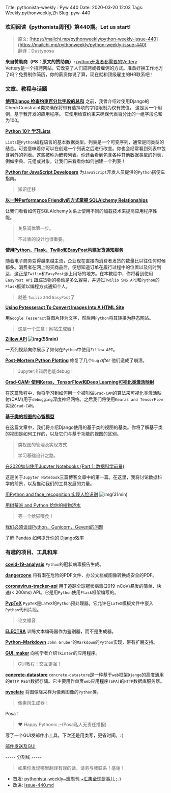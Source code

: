 Title: pythonista-weekly : Pyw 440
Date: 2020-03-20 12:03
Tags: Weekly,pythonweekly,Zh 
Slug: pyw-440

### 欢迎阅读《pythonista周刊》第440期。Let us start!


>原文: [https://mailchi.mp/pythonweekly/python-weekly-issue-440](https://mailchi.mp/pythonweekly/python-weekly-issue-440)  
>翻译：Dustyposa

**来自赞助商（PS：原文的赞助商）:**
[python开发者都需要的Vettery](https://www.vettery.com/tech?utm_source=newsletter&utm_medium=pythonweekly&utm_term=tech&utm_content=grouped&utm_campaign=ad-77579)  
Vettery是一个招聘网站，它改变了人们应聘或者雇佣的方式。准备好换工作地方了吗？免费制作简历，你的薪资你说了算，现在就和顶级雇主的HR联系吧！

### 文章、教程与话题


**[使用Django 检查约束百分比字段的总和](https://adamj.eu/tech/2020/03/10/django-check-constraints-sum-percentage-fields/)**
之前，我曾介绍过使用Django的CheckConstraint类来确保将带有选择项的字段限制为仅有效值。 这是另一个用例，基于我开发的应用程序。 它使用检查约束来确保代表百分比的一组字段总和为100。

**[Python 101: 学习Lists](https://www.blog.pythonlibrary.org/2020/03/10/python-101-learning-about-lists/)**

`Lists`是`Python`编程语言的基本数据类型。列表是一个可变序列，通常是同类型的结合。可变意味着你可以在创建一个列表之后进行改变。你也会经常看到列表中包含另外的列表。这些被称为嵌套列表。你还会看到包含各种其他数据类型的列表，例如字典、元组或对象。让我们来看看你如何创建一个列表！

**[Python for JavaScript Developers](https://www.valentinog.com/blog/python-for-js/)**
为`JavaScript`开发人员提供的`Python`搭便车指南。

> 知识迁移

**[以一种Performance Friendly的方式掌握 SQLAlchemy Relationships](https://blog.theodo.com/2020/03/sqlalchemy-relationship-performance/)**

让我们看看如何在SQLAlchemy关系上使用不同的加载技术来提高应用程序性能。

> 关系调优第一步。
>
> 不过表的设计也很重要。

**[使用Python、Flask、Twilio和EasyPost构建发货通知服务](https://www.twilio.com/blog/build-shipment-notification-service-python-flask-twilio-easypost)**

随着电子商务变得越来越主流，企业现在直接向消费者发货的数量比以往任何时候都多。消费者在网上购买商品后，便想知道订单在履行过程中的位置以及何时到达，这正是`Twilio`和`EasyPost`派上用场的地方。在本教程中，你将看到使用`EasyPost API` 跟踪货物的移动是多么容易，并通过`Twilio SMS API`和`Python`的`Flask`框架以编程方式通知个人。

> 就差 `Twilio` and `EasyPost`了

**[Using Pytesseract To Convert Images Into A HTML Site](https://pythonweekly.us2.list-manage.com/track/click?u=e2e180baf855ac797ef407fc7&id=7268f218a5&e=57c131a127)**

用`Google Tesseract`将图片转为文字，然后用`Python`将其转换为静态网站。

> 这是一个生意！网站生成器！



**[Zillow API](https://www.youtube.com/playlist?list=PLT8WeU5lHsiRgqUP0R63wCuwL_CgWNc7W) ![img](https://gallery.mailchimp.com/e2e180baf855ac797ef407fc7/images/8def3887-e9e9-4a48-95e0-74045a6a23fc.png)(55min)**

一系列视频向你展示了如何在`Python`中使用`Zillow API`。

**[Post-Mortem Python Plotting](https://andyljones.com/posts/post-mortem-plotting.html)**
修复了几个`bug` *after* 他们造成了崩溃。

> Jupyter出错后也能debug！

**[Grad-CAM: 使用Keras、TensorFlow和Deep Learning可视化类激活映射](https://www.pyimagesearch.com/2020/03/09/grad-cam-visualize-class-activation-maps-with-keras-tensorflow-and-deep-learning/)**

在这篇教程中，你将学习到如何用一个被叫做`Grad-CAM`的算法来可视化类激活映射(CAM)用于`debugging`深度神经网络。之后我们将使用`Kearas and TensorFlow`实现`Grad-CAM`。

**[基于类的视图的心智模型](https://djangodeconstructed.com/2020/01/03/mental-models-for-class-based-views/)**

在这篇文章中，我们将介绍Django使用的基于类的视图的基类。你将了解基于类的视图是如何工作的，以及它们与基于功能的视图的区别。

> 类视图的管理及实现方式
>
> 学习基础设计之路。

[在2020如何使用Jupyter Notebooks (Part 1: 数据科学前景)](https://ljvmiranda921.github.io/notebook/2020/03/06/jupyter-notebooks-in-2020/)

这是关于`Jupyter Notebook`三篇博客文章中的第一篇。在这里，我将讨论数据科学的前景，以及推动我们的工具发展的力量。



[用Python and face_recognition 实现人脸识别](https://www.youtube.com/watch?v=535acCxjHCI) ![img](https://gallery.mailchimp.com/e2e180baf855ac797ef407fc7/images/8def3887-e9e9-4a48-95e0-74045a6a23fc.png)(31min)

[用树莓派 and Python 给你的植物浇水](https://blog.alanconstantino.com/articles/water-your-plant-using-a-raspberry-pi-and-python.html)

> 等一个给猫喂食！

[我们必须谈谈Python，Gunicorn，Gevent的问题](https://rachelbythebay.com/w/2020/03/07/costly/)

[了解 Pandas 如何提升你的 Django效率](https://blog.urbanpiper.com/how-knowing-pandas-can-boost-your-django-efficiency/)

### 有趣的项目、工具和库

**[covid-19-analysis](https://github.com/AaronWard/covid-19-analysis)**
`Python`的冠状病毒报告生成。

**[dangerzone](https://github.com/firstlookmedia/dangerzone)**
将有潜在危险的PDF文件、办公文档或图像转换成安全的PDF。

**[coronavirus-tracker-api](https://github.com/ExpDev07/coronavirus-tracker-api)**
用于追踪全球冠状病毒(2019-nCoV)暴发的简单、快速(< 200ms) API。它是用`Python`使用`Flask`框架编写的。

**[PypTeX](https://github.com/sloisel/pyptex)**
`PypTeX`是`LaTeX`的`Python`预处理器。它允许在`LaTeX`模板文件中嵌入`Python`代码片段。

> 论文福音

**[ELECTRA](https://github.com/google-research/electra)**
训练文本编码器作为鉴别器，而不是生成器。

**[Python-Markdown](https://github.com/Python-Markdown/markdown)**
`John Gruber`的`Markdown`的`Python`实现，带有扩展支持。

**[GUI_maker](https://github.com/max-dotpy/GUI_maker)**
向初学者介绍`Tkinter`的应用程序。

> GUI教程！交互更强！

**[concrete-datastore](https://github.com/netsach/concrete-datastore)**
`concrete-datastore`是一种基于`web`框架`Django`的高度通用的`HTTP REST`数据存储。它主要用作单页`web`应用程序`(SPA)`的`HTTP`数据库服务器。

**[pyxelate](https://github.com/sedthh/pyxelate)**
将图像降采样为像素图像的`Python`类。

> 像素风生成器！



Posa：

> ❤️ Happy Pythonic ;-(Posa私人无责任播报)  

写了一个GUI发邮件小工具，下次还是用类写，更省时间。:(

[邮件发送及GUI](https://github.com/Dustyposa/goSpider/blob/master/small_projects/email_sending)



----- 分割线 -----

> 如果你发现哪里翻译有误的话，请务与我联系！感谢！
>




- 首发: [pythonista-weekly~蠎周刊 ~汇集全球蠎事儿 ;-)](http://weekly.pychina.org/python-weekly/pyw-440.html)
- 改进: [issue-440.md](https://github.com/PyChina/weekly/blob/master/content/python-weekly/issue%23440.md)


